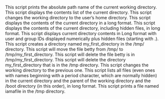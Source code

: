 This script prints the absolute path name of the current working directory.
This script displays the contents list of the current directory.
This script changes the working directory to the user’s home directory.
This script displays the contents of the current directory in a long format.
This script displays the contents of the current directory, including hidden files, in long format.
This script displays current directory contents in Long format with user and group IDs displayed numerically plus hidden files (starting with .).
This script creates a directory named my_first_directory in the /tmp/ directory.
This script will move the file betty from /tmp/ to /tmp/my_first_directory.
This script will delete the file betty is in /tmp/my_first_directory.
This script will delete the directory my_first_directory that is in the /tmp directory.
This script changes the working directory to the previous one.
This script lists all files (even ones with names beginning with a period character, which are normally hidden) in the current directory and the parent of the working directory and the /boot directory (in this order), in long format.
This script prints a file named iamafile in the /tmp directory.



